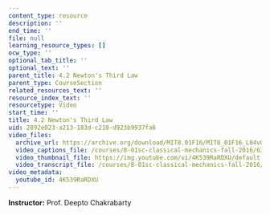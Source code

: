 ```yaml
---
content_type: resource
description: ''
end_time: ''
file: null
learning_resource_types: []
ocw_type: ''
optional_tab_title: ''
optional_text: ''
parent_title: 4.2 Newton's Third Law
parent_type: CourseSection
related_resources_text: ''
resource_index_text: ''
resourcetype: Video
start_time: ''
title: 4.2 Newton's Third Law
uid: 2892e023-a213-183d-c210-d923b9937fa6
video_files:
  archive_url: https://archive.org/download/MIT8.01F16/MIT8_01F16_L04v02_360p.mp4
  video_captions_file: /courses/8-01sc-classical-mechanics-fall-2016/6365025aeb395875becf6077c90cb52a_4K539RaRDXU.vtt
  video_thumbnail_file: https://img.youtube.com/vi/4K539RaRDXU/default.jpg
  video_transcript_file: /courses/8-01sc-classical-mechanics-fall-2016/9bfba3529a910377de2f303833c0d078_4K539RaRDXU.pdf
video_metadata:
  youtube_id: 4K539RaRDXU
---
```


**Instructor:** Prof. Deepto Chakrabarty



